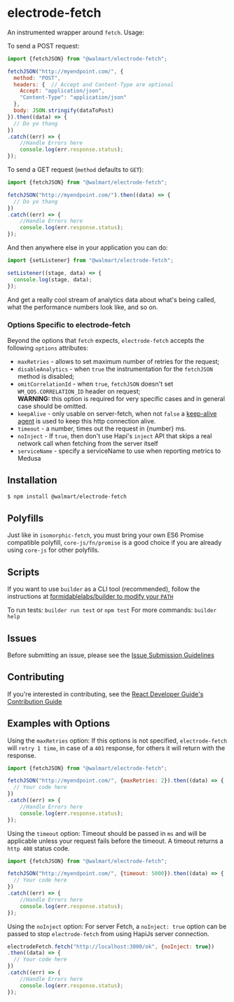 # electrode-fetch

An instrumented wrapper around `fetch`. Usage:

To send a POST request:

```js
import {fetchJSON} from "@walmart/electrode-fetch";

fetchJSON("http://myendpoint.com/", {
  method: "POST",
  headers: {  // Accept and Content-Type are optional
    Accept: "application/json",
    "Content-Type": "application/json"
  },
  body: JSON.stringify(dataToPost)
}).then((data) => {
  // Do yo thang
})
.catch((err) => {
    //Handle Errors here
    console.log(err.response.status);
});
```

To send a GET request (`method` defaults to `GET`):

```js
import {fetchJSON} from "@walmart/electrode-fetch";

fetchJSON("http://myendpoint.com/").then((data) => {
  // Do yo thang
})
.catch((err) => {
    //Handle Errors here
    console.log(err.response.status);
});
```

And then anywhere else in your application you can do:

```js
import {setListener} from "@walmart/electrode-fetch";

setListener((stage, data) => {
  console.log(stage, data);
});
```

And get a really cool stream of analytics data about what's being called, what the
performance numbers look like, and so on.

### Options Specific to electrode-fetch

Beyond the options that `fetch` expects, `electrode-fetch` accepts the following `options`
attributes:

-   `maxRetries` - allows to set maximum number of retries for the request;
-   `disableAnalytics` - when `true` the instrumentation for the `fetchJSON` method is disabled;
-   `omitCorrelationId` - when `true`, `fetchJSON` doesn't set `WM_QOS.CORRELATION_ID` header on request;  
    **WARNING:** this option is required for very specific cases and in general case should be omitted.
-   `keepAlive` - only usable on server-fetch, when not `false` a [keep-alive agent](https://github.com/node-modules/agentkeepalive) is used to keep this http connection alive.
-   `timeout` - a number, times out the request in {number} ms.
-   `noInject` - If `true`, then don't use Hapi's `inject` API that skips a real network call when fetching from the server itself
-   `serviceName` - specify a serviceName to use when reporting metrics to Medusa

## Installation

```bash
$ npm install @walmart/electrode-fetch
```

## Polyfills

Just like in `isomorphic-fetch`, you must bring your own ES6 Promise compatible polyfill, `core-js/fn/promise` is a good choice if you are already using `core-js` for other polyfills.

## Scripts

If you want to use `builder` as a CLI tool (recommended), follow the instructions at [formidablelabs/builder to modify your `PATH`](https://github.com/formidablelabs/builder#local-install)

To run tests: `builder run test` or `npm test`
For more commands: `builder help`

## Issues

Before submitting an issue, please see the [Issue Submission Guidelines](https://gecgithub01.walmart.com/react/react-dev-guide#submitting-issues)

## Contributing

If you're interested in contributing, see the [React Developer Guide's Contribution Guide](https://gecgithub01.walmart.com/react/react-dev-guide#contributing)

## Examples with Options

Using the `maxRetries` option:
If this options is not specified, `electrode-fetch` will `retry 1 time`, in case of a `401` response, for others it will return with the response.

```js
import {fetchJSON} from "@walmart/electrode-fetch";

fetchJSON("http://myendpoint.com/", {maxRetries: 2}).then((data) => {
  // Your code here
})
.catch((err) => {
    //Handle Errors here
    console.log(err.response.status);
});
```

Using the `timeout` option:
Timeout should be passed in `ms` and will be applicable unless your request fails before the timeout.
A timeout returns a `http 408` status code.

```js
import {fetchJSON} from "@walmart/electrode-fetch";

fetchJSON("http://myendpoint.com/", {timeout: 5000}).then((data) => {
  // Your code here
})
.catch((err) => {
    //Handle Errors here
    console.log(err.response.status);
});
```

Using the `noInject` option:
For server Fetch, a `noInject: true` option can be passed to stop `electrode-fetch` from using HapiJs server connection.

```js
electrodeFetch.fetch("http://localhost:3000/ok", {noInject: true})
.then((data) => {
  // Your code here
})
.catch((err) => {
    //Handle Errors here
    console.log(err.response.status);
});
```

